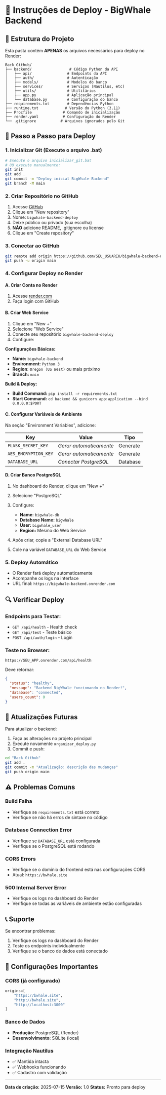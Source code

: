 # 🚀 Instruções de Deploy - BigWhale Backend

## 📁 Estrutura do Projeto

Esta pasta contém **APENAS** os arquivos necessários para deploy no Render:

```
Back Github/
├── backend/                 # Código Python da API
│   ├── api/                # Endpoints da API
│   ├── auth/               # Autenticação
│   ├── models/             # Modelos do banco
│   ├── services/           # Serviços (Nautilus, etc)
│   ├── utils/              # Utilitários
│   ├── app.py              # Aplicação principal
│   └── database.py         # Configuração do banco
├── requirements.txt        # Dependências Python
├── runtime.txt            # Versão do Python (3.11)
├── Procfile              # Comando de inicialização
├── render.yaml           # Configuração do Render
└── .gitignore           # Arquivos ignorados pelo Git
```

## 🔧 Passo a Passo para Deploy

### 1. Inicializar Git (Execute o arquivo .bat)
```bash
# Execute o arquivo inicializar_git.bat
# OU execute manualmente:
git init
git add .
git commit -m "Deploy inicial BigWhale Backend"
git branch -M main
```

### 2. Criar Repositório no GitHub
1. Acesse [GitHub](https://github.com)
2. Clique em "New repository"
3. Nome: `bigwhale-backend-deploy`
4. Deixe público ou privado (sua escolha)
5. **NÃO** adicione README, .gitignore ou license
6. Clique em "Create repository"

### 3. Conectar ao GitHub
```bash
git remote add origin https://github.com/SEU_USUARIO/bigwhale-backend-deploy.git
git push -u origin main
```

### 4. Configurar Deploy no Render

#### A. Criar Conta no Render
1. Acesse [render.com](https://render.com)
2. Faça login com GitHub

#### B. Criar Web Service
1. Clique em "New +"
2. Selecione "Web Service"
3. Conecte seu repositório `bigwhale-backend-deploy`
4. Configure:

**Configurações Básicas:**
- **Name:** `bigwhale-backend`
- **Environment:** `Python 3`
- **Region:** `Oregon (US West)` ou mais próximo
- **Branch:** `main`

**Build & Deploy:**
- **Build Command:** `pip install -r requirements.txt`
- **Start Command:** `cd backend && gunicorn app:application --bind 0.0.0.0:$PORT`

#### C. Configurar Variáveis de Ambiente
Na seção "Environment Variables", adicione:

| Key | Value | Tipo |
|-----|-------|------|
| `FLASK_SECRET_KEY` | *Gerar automaticamente* | Generate |
| `AES_ENCRYPTION_KEY` | *Gerar automaticamente* | Generate |
| `DATABASE_URL` | *Conectar PostgreSQL* | Database |

#### D. Criar Banco PostgreSQL
1. No dashboard do Render, clique em "New +"
2. Selecione "PostgreSQL"
3. Configure:
   - **Name:** `bigwhale-db`
   - **Database Name:** `bigwhale`
   - **User:** `bigwhale_user`
   - **Region:** Mesmo do Web Service

4. Após criar, copie a "External Database URL"
5. Cole na variável `DATABASE_URL` do Web Service

### 5. Deploy Automático
- O Render fará deploy automaticamente
- Acompanhe os logs na interface
- URL final: `https://bigwhale-backend.onrender.com`

## 🔍 Verificar Deploy

### Endpoints para Testar:
- `GET /api/health` - Health check
- `GET /api/test` - Teste básico
- `POST /api/auth/login` - Login

### Teste no Browser:
```
https://SEU_APP.onrender.com/api/health
```

Deve retornar:
```json
{
  "status": "healthy",
  "message": "Backend BigWhale funcionando no Render!",
  "database": "connected",
  "users_count": 0
}
```

## 🔄 Atualizações Futuras

Para atualizar o backend:
1. Faça as alterações no projeto principal
2. Execute novamente `organizar_deploy.py`
3. Commit e push:
```bash
cd "Back Github"
git add .
git commit -m "Atualização: descrição das mudanças"
git push origin main
```

## ⚠️ Problemas Comuns

### Build Falha
- Verifique se `requirements.txt` está correto
- Verifique se não há erros de sintaxe no código

### Database Connection Error
- Verifique se `DATABASE_URL` está configurada
- Verifique se o PostgreSQL está rodando

### CORS Errors
- Verifique se o domínio do frontend está nas configurações CORS
- Atual: `https://bwhale.site`

### 500 Internal Server Error
- Verifique os logs no dashboard do Render
- Verifique se todas as variáveis de ambiente estão configuradas

## 📞 Suporte

Se encontrar problemas:
1. Verifique os logs no dashboard do Render
2. Teste os endpoints individualmente
3. Verifique se o banco de dados está conectado

## 🎯 Configurações Importantes

### CORS (já configurado)
```python
origins=[
    "https://bwhale.site",
    "http://bwhale.site",
    "http://localhost:3000"
]
```

### Banco de Dados
- **Produção:** PostgreSQL (Render)
- **Desenvolvimento:** SQLite (local)

### Integração Nautilus
- ✅ Mantida intacta
- ✅ Webhooks funcionando
- ✅ Cadastro com validação

---

**Data de criação:** 2025-07-15
**Versão:** 1.0
**Status:** Pronto para deploy